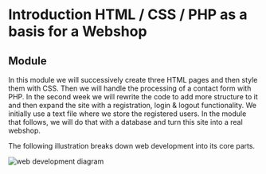 # Introduction HTML / CSS / PHP as a basis for a Webshop

## Module
In this module we will successively create three HTML pages and then style them with CSS. Then we will handle the processing of a contact form with PHP. In the second week we will rewrite the code to add more structure to it and then expand the site with a registration, login & logout functionality. We initially use a text file where we store the registered users. In the module that follows, we will do that with a database and turn this site into a real webshop.

The following illustration breaks down web development into its core parts.

<img src="Notes/note(1).drawio" alt="web development diagram">